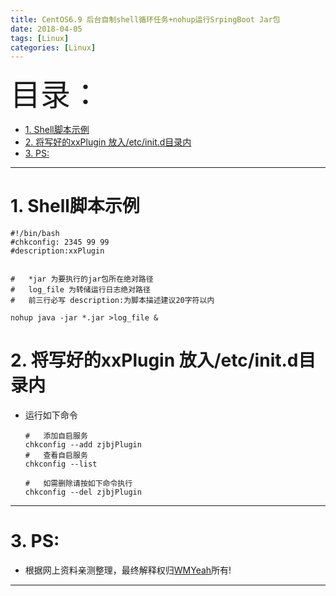 ```yaml
---
title: CentOS6.9 后台自制shell循环任务+nohup运行SrpingBoot Jar包
date: 2018-04-05
tags: [Linux]
categories: [Linux]
---
```


<font size=20>目录：</font>
<!-- TOC -->

- [1. Shell脚本示例](#1-shell脚本示例)
- [2. 将写好的xxPlugin 放入/etc/init.d目录内](#2-将写好的xxplugin-放入etcinitd目录内)
- [3. PS:](#3-ps)

<!-- /TOC -->

----
# 1. Shell脚本示例
```
#!/bin/bash
#chkconfig: 2345 99 99
#description:xxPlugin


#   *jar 为要执行的jar包所在绝对路径
#   log_file 为转储运行日志绝对路径
#   前三行必写 description:为脚本描述建议20字符以内

nohup java -jar *.jar >log_file &
```

# 2. 将写好的xxPlugin 放入/etc/init.d目录内
* 运行如下命令
    ```
    #   添加自启服务
    chkconfig --add zjbjPlugin 
    #   查看自启服务
    chkconfig --list

    #   如需删除请按如下命令执行  
    chkconfig --del zjbjPlugin 
    ```


------

# 3. PS:

* 根据网上资料亲测整理，最终解释权归[WMYeah][1]所有!

------

[1]:http://www.wmyeah.com
